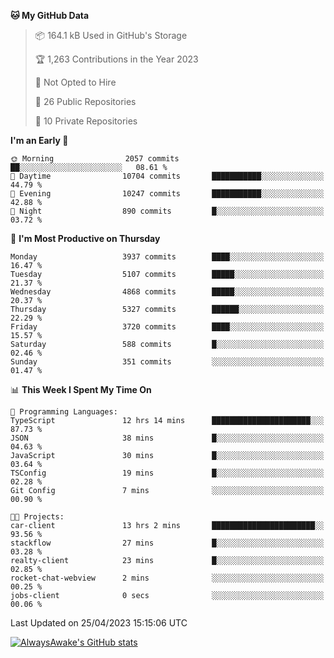 <!--START_SECTION:waka-->
**🐱 My GitHub Data** 

> 📦 164.1 kB Used in GitHub's Storage 
 > 
> 🏆 1,263 Contributions in the Year 2023
 > 
> 🚫 Not Opted to Hire
 > 
> 📜 26 Public Repositories 
 > 
> 🔑 10 Private Repositories 
 > 
**I'm an Early 🐤** 

```text
🌞 Morning                2057 commits        ██░░░░░░░░░░░░░░░░░░░░░░░   08.61 % 
🌆 Daytime                10704 commits       ███████████░░░░░░░░░░░░░░   44.79 % 
🌃 Evening                10247 commits       ███████████░░░░░░░░░░░░░░   42.88 % 
🌙 Night                  890 commits         █░░░░░░░░░░░░░░░░░░░░░░░░   03.72 % 
```
📅 **I'm Most Productive on Thursday** 

```text
Monday                   3937 commits        ████░░░░░░░░░░░░░░░░░░░░░   16.47 % 
Tuesday                  5107 commits        █████░░░░░░░░░░░░░░░░░░░░   21.37 % 
Wednesday                4868 commits        █████░░░░░░░░░░░░░░░░░░░░   20.37 % 
Thursday                 5327 commits        ██████░░░░░░░░░░░░░░░░░░░   22.29 % 
Friday                   3720 commits        ████░░░░░░░░░░░░░░░░░░░░░   15.57 % 
Saturday                 588 commits         █░░░░░░░░░░░░░░░░░░░░░░░░   02.46 % 
Sunday                   351 commits         ░░░░░░░░░░░░░░░░░░░░░░░░░   01.47 % 
```


📊 **This Week I Spent My Time On** 

```text
💬 Programming Languages: 
TypeScript               12 hrs 14 mins      ██████████████████████░░░   87.73 % 
JSON                     38 mins             █░░░░░░░░░░░░░░░░░░░░░░░░   04.63 % 
JavaScript               30 mins             █░░░░░░░░░░░░░░░░░░░░░░░░   03.64 % 
TSConfig                 19 mins             █░░░░░░░░░░░░░░░░░░░░░░░░   02.28 % 
Git Config               7 mins              ░░░░░░░░░░░░░░░░░░░░░░░░░   00.90 % 

🐱‍💻 Projects: 
car-client               13 hrs 2 mins       ███████████████████████░░   93.56 % 
stackflow                27 mins             █░░░░░░░░░░░░░░░░░░░░░░░░   03.28 % 
realty-client            23 mins             █░░░░░░░░░░░░░░░░░░░░░░░░   02.85 % 
rocket-chat-webview      2 mins              ░░░░░░░░░░░░░░░░░░░░░░░░░   00.25 % 
jobs-client              0 secs              ░░░░░░░░░░░░░░░░░░░░░░░░░   00.06 % 
```


 Last Updated on 25/04/2023 15:15:06 UTC
<!--END_SECTION:waka-->

[![AlwaysAwake's GitHub stats](https://github-readme-stats.vercel.app/api?username=AlwaysAwake&show_icons=true&theme=github_dark&count_private=true)](https://github.com/AlwaysAwake/AlwaysAwake)
